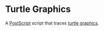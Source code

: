 # Turtle Graphics
A [PostScript][postscript] script that traces [turtle graphics][].

[postscript]: https://en.wikipedia.org/wiki/PostScript
[turtle graphics]: https://en.wikipedia.org/wiki/Turtle_graphics
